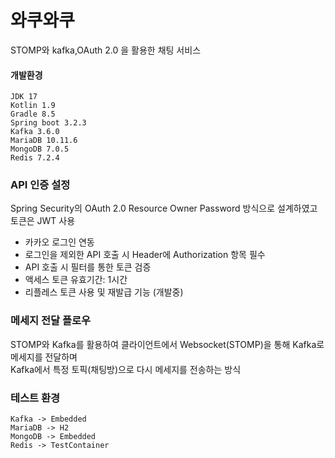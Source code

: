 # 와쿠와쿠
STOMP와 kafka,OAuth 2.0 을 활용한 채팅 서비스

#### 개발환경

    JDK 17
    Kotlin 1.9
    Gradle 8.5
    Spring boot 3.2.3
    Kafka 3.6.0
    MariaDB 10.11.6
    MongoDB 7.0.5    
    Redis 7.2.4

### API 인증 설정
Spring Security의 OAuth 2.0 Resource Owner Password 방식으로 설계하였고 토큰은 JWT 사용

- 카카오 로그인 연동
- 로그인을 제외한 API 호출 시 Header에 Authorization 항목 필수
- API 호출 시 필터를 통한 토큰 검증
- 액세스 토큰 유효기간: 1시간
- 리플레스 토큰 사용 및 재발급 기능 (개발중)

### 메세지 전달 플로우
STOMP와 Kafka를 활용하여 클라이언트에서 Websocket(STOMP)을 통해 Kafka로 메세지를 전달하며  
Kafka에서 특정 토픽(채팅방)으로 다시 메세지를 전송하는 방식

### 테스트 환경
    
    Kafka -> Embedded
    MariaDB -> H2    
    MongoDB -> Embedded
    Redis -> TestContainer